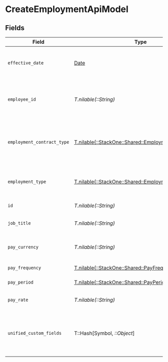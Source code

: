 # CreateEmploymentApiModel


## Fields

| Field                                                                                                  | Type                                                                                                   | Required                                                                                               | Description                                                                                            | Example                                                                                                |
| ------------------------------------------------------------------------------------------------------ | ------------------------------------------------------------------------------------------------------ | ------------------------------------------------------------------------------------------------------ | ------------------------------------------------------------------------------------------------------ | ------------------------------------------------------------------------------------------------------ |
| `effective_date`                                                                                       | [Date](https://ruby-doc.org/stdlib-2.6.1/libdoc/date/rdoc/Date.html)                                   | :heavy_minus_sign:                                                                                     | The effective date of the employment contract                                                          | 2021-01-01T01:01:01.000Z                                                                               |
| `employee_id`                                                                                          | *T.nilable(::String)*                                                                                  | :heavy_minus_sign:                                                                                     | The employee ID associated with this employment                                                        | 1687-3                                                                                                 |
| `employment_contract_type`                                                                             | [T.nilable(::StackOne::Shared::EmploymentContractType)](../../models/shared/employmentcontracttype.md) | :heavy_minus_sign:                                                                                     | The employment work schedule type (e.g., full-time, part-time)                                         | full_time                                                                                              |
| `employment_type`                                                                                      | [T.nilable(::StackOne::Shared::EmploymentType)](../../models/shared/employmenttype.md)                 | :heavy_minus_sign:                                                                                     | The type of employment (e.g., contractor, permanent)                                                   | permanent                                                                                              |
| `id`                                                                                                   | *T.nilable(::String)*                                                                                  | :heavy_minus_sign:                                                                                     | Unique identifier                                                                                      | 8187e5da-dc77-475e-9949-af0f1fa4e4e3                                                                   |
| `job_title`                                                                                            | *T.nilable(::String)*                                                                                  | :heavy_minus_sign:                                                                                     | The job title of the employee                                                                          | Software Engineer                                                                                      |
| `pay_currency`                                                                                         | *T.nilable(::String)*                                                                                  | :heavy_minus_sign:                                                                                     | The currency used for pay                                                                              | USD                                                                                                    |
| `pay_frequency`                                                                                        | [T.nilable(::StackOne::Shared::PayFrequency)](../../models/shared/payfrequency.md)                     | :heavy_minus_sign:                                                                                     | The pay frequency                                                                                      | hourly                                                                                                 |
| `pay_period`                                                                                           | [T.nilable(::StackOne::Shared::PayPeriod)](../../models/shared/payperiod.md)                           | :heavy_minus_sign:                                                                                     | The pay period                                                                                         | monthly                                                                                                |
| `pay_rate`                                                                                             | *T.nilable(::String)*                                                                                  | :heavy_minus_sign:                                                                                     | The pay rate for the employee                                                                          | 40.00                                                                                                  |
| `unified_custom_fields`                                                                                | T::Hash[Symbol, *::Object*]                                                                            | :heavy_minus_sign:                                                                                     | Custom Unified Fields configured in your StackOne project                                              | {<br/>"my_project_custom_field_1": "REF-1236",<br/>"my_project_custom_field_2": "some other value"<br/>} |
